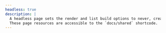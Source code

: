 ```yaml
---
headless: true
description: |
  A headless page sets the render and list build options to never, creating a bundle of page resources.
  These page resources are accessible to the `docs/shared` shortcode.
---
```

